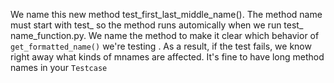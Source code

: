 We name this new method test_first_last_middle_name(). The method name must start
with  test_ so the method runs automically when we run test_
name_function.py. We name the method to make it clear which behavior of `get_formatted_name()`
we're testing . As a result, if the test fails, we know right away what kinds of mnames are affected. It's 
fine to have long method names in your `Testcase` 
